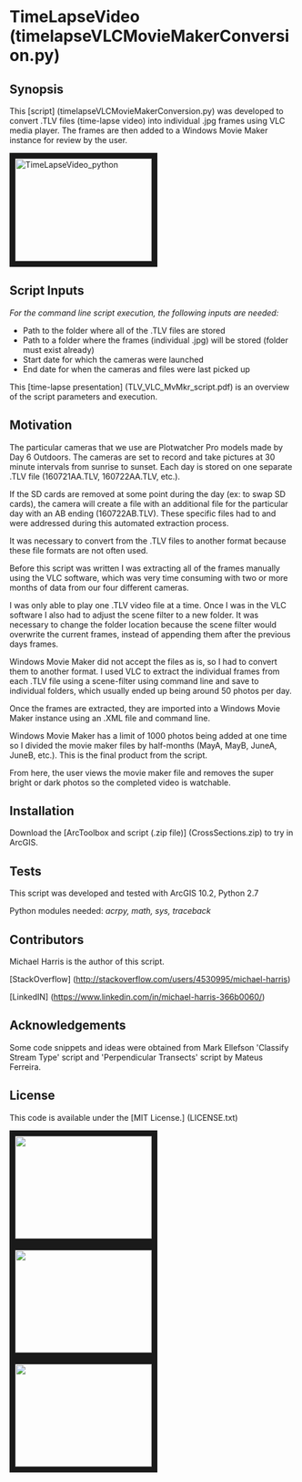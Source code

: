 
# TimeLapseVideo (timelapseVLCMovieMakerConversion.py)
## Synopsis
This [script] (timelapseVLCMovieMakerConversion.py) was developed to convert .TLV files (time-lapse video) into individual .jpg frames using VLC media player. The frames are then added to a Windows Movie Maker instance for review by the user. 

<a href="http://www.youtube.com/watch?feature=player_embedded&v=BCvdvJ7b_qY
" target="_blank"><img src="http://img.youtube.com/vi/BCvdvJ7b_qY/0.jpg" 
alt="TimeLapseVideo_python" width="240" height="180" border="10" /></a>

## Script Inputs

*For the command line script execution, the following inputs are needed:*
+ Path to the folder where all of the .TLV files are stored
+ Path to a folder where the frames (individual .jpg) will be stored (folder must exist already)
+ Start date for which the cameras were launched
+ End date for when the cameras and files were last picked up

This [time-lapse presentation] (TLV_VLC_MvMkr_script.pdf) is an overview of the script parameters and execution.

## Motivation

The particular cameras that we use are Plotwatcher Pro models made by Day 6 Outdoors. The cameras are set to record and take pictures at 30 minute intervals from sunrise to sunset. Each day is stored on one separate .TLV file (160721AA.TLV, 160722AA.TLV, etc.).

If the SD cards are removed at some point during the day (ex: to swap SD cards), the camera will create a file with an additional file for the particular day with an AB ending (160722AB.TLV). These specific files had to and were addressed during this automated extraction process.

It was necessary to convert from the .TLV files to another format because these file formats are not often used.

Before this script was written I was extracting all of the frames manually using the VLC software, which was very time consuming with two or more months of data from our four different cameras.

I was only able to play one .TLV video file at a time. Once I was in the VLC software I also had to adjust the scene filter to a new folder. It was necessary to change the folder location because the scene filter would overwrite the current frames, instead of appending them after the previous days frames.

Windows Movie Maker did not accept the files as is, so I had to convert them to another format. I used VLC to extract the individual frames from each .TLV file using a scene-filter using command line and save to individual folders, which usually ended up being around 50 photos per day.

Once the frames are extracted, they are imported into a Windows Movie Maker instance using an .XML file and command line.

Windows Movie Maker has a limit of 1000 photos being added at one time so I divided the movie maker files by half-months (MayA, MayB, JuneA, JuneB, etc.). This is the final product from the script.

From here, the user views the movie maker file and removes the super bright or dark photos so the completed video is watchable.

## Installation

Download the [ArcToolbox and script (.zip file)] (CrossSections.zip) to try in ArcGIS.

## Tests

This script was developed and tested with ArcGIS 10.2, Python 2.7

Python modules needed: *acrpy, math, sys, traceback*

## Contributors

Michael Harris is the author of this script.

[StackOverflow] (http://stackoverflow.com/users/4530995/michael-harris)

[LinkedIN] (https://www.linkedin.com/in/michael-harris-366b0060/)

## Acknowledgements

Some code snippets and ideas were obtained from Mark Ellefson 'Classify Stream Type' script and 'Perpendicular Transects' script by Mateus Ferreira.

## License

This code is available under the [MIT License.] (LICENSE.txt)

<img src="XSinputs.png" width="240" height="180" border="10" />
<img src="XSoutput.png" width="240" height="180" border="10" />
<img src="XSwatershed.png" width="240" height="180" border="10" />
